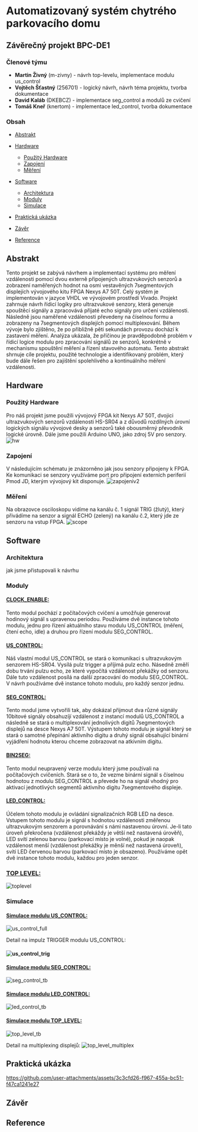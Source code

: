 # Automatizovaný systém chytrého parkovacího domu
## Závěrečný projekt BPC-DE1

### Členové týmu
* **Martin Živný** (m-zivny) - návrh top-levelu, implementace modulu us_control
* **Vojtěch Šťastný** (256701) - logický návrh, návrh téma projektu, tvorba dokumentace
* **David Kaláb** (DKEBCZ) - implementace seg_control a modulů ze cvičení  
* **Tomáš Kneř** (knertom) - implementace led_control, tvorba dokumentace

### Obsah
* [Abstrakt](#Abstrakt)

* [Hardware](#Hardware)
   - [Použitý Hardware](#Použitý-Hardware)
   - [Zapojení](#Zapojení)
   - [Měření](#Měření)
* [Software](#Software)
   - [Architektura](#Architektura)
   - [Moduly](#Moduly)
   - [Simulace](#Simulace)

* [Praktická ukázka](#Praktická-ukázka)

* [Závěr](#Závěr)
* [Reference](#Reference)



## Abstrakt
Tento projekt se zabývá návrhem a implementací systému pro měření vzdálenosti pomocí dvou externě připojených ultrazvukových senzorů a zobrazení naměřených hodnot na osmi vestavěných 7segmentových displejích vývojového kitu FPGA Nexys A7 50T. Celý systém je implementován v jazyce VHDL ve vývojovém prostředí Vivado. Projekt zahrnuje návrh řídicí logiky pro ultrazvukové senzory, která generuje spouštěcí signály a zpracovává přijaté echo signály pro určení vzdálenosti. Následně jsou naměřené vzdálenosti převedeny na číselnou formu a zobrazeny na 7segmentových displejích pomocí multiplexování. Během vývoje bylo zjištěno, že po přibližně pěti sekundách provozu dochází k zastavení měření. Analýza ukázala, že příčinou je pravděpodobně problém v řídicí logice modulu pro zpracování signálů ze senzorů, konkrétně v mechanismu spouštění měření a řízení stavového automatu. Tento abstrakt shrnuje cíle projektu, použité technologie a identifikovaný problém, který bude dále řešen pro zajištění spolehlivého a kontinuálního měření vzdálenosti.

## Hardware
### Použitý Hardware
Pro náš projekt jsme použili vývojový FPGA kit Nexys A7 50T, dvojici ultrazvukových senzorů vzdálenosti HS-SR04 a z důvodů rozdílných úrovní logických signálu vývojové desky a senzorů také obousměrný převodník logické úrovně. Dále jsme použili Arduino UNO, jako zdroj 5V pro senzory.
![hw](https://github.com/user-attachments/assets/ea75325f-01d0-4f6b-a881-0d444ac850b0)

### Zapojení
V následujícím schématu je znázorněno jak jsou senzory připojeny k FPGA. Ke komunikaci se senzory využíváme port pro připojení externích periferií Pmod JD, kterým vývojový kit disponuje.
![zapojeniv2](https://github.com/user-attachments/assets/d6282096-7043-456d-971a-49907e19c370)

### Měření
Na obrazovce osciloskopu vidíme na kanálu č. 1 signál TRIG (žlutý), který přivádíme na senzor a signál ECHO (zelený) na kanálu č.2, který jde ze senzoru na vstup FPGA.
![scope](https://github.com/user-attachments/assets/62840a5c-8e9b-4ab0-b882-ae49c31bd4ba)

## Software
### Architektura
jak jsme přistupovali k návrhu

### Moduly
#### [CLOCK_ENABLE:](https://github.com/m-zivny/DE1-Projekt/blob/main/source/clock_enable.vhd) 

Tento modul pochází z počítačových cvičení a umožňuje generovat hodinový signál s upravenou periodou. Používáme dvě instance tohoto modulu, jednu pro řízení aktuálního stavu modulu US_CONTROL (měření, čtení echo, idle) a druhou pro řízení modulu SEG_CONTROL.

#### [US_CONTROL:](https://github.com/m-zivny/DE1-Projekt/blob/main/source/us_control.vhd)

Náš vlastní modul US_CONTROL se stará o komunikaci s ultrazvukovým senzorem HS-SR04. Vysílá pulz trigger a příjimá pulz echo. Násedně změří dobu trvání pulzu echo, ze které vypočítá vzdálenost překážky od senzoru. Dále tuto vzdálenost posílá na další zpracování do modulu SEG_CONTROL. V návrh používáme dvě instance tohoto modulu, pro každý senzor jednu.

#### [SEG_CONTROL:](https://github.com/m-zivny/DE1-Projekt/blob/main/source/us_control.vhd)

Tento modul jsme vytvořili tak, aby dokázal přijmout dva různé signály 10bitové signály obsahuzíjí vzdálenost z instancí modulů US_CONTROL a následně se stará o multiplexování jednolivých digitů 7segmentových displejů na desce Nexys A7 50T. Výstupem tohoto modulu je signál který se stará o samotné přepínání aktivního digitu a druhý signál obsahující binární vyjádření hodnotu kterou chceme zobrazovat na atkivním digitu. 

#### [BIN2SEG:](https://github.com/m-zivny/DE1-Projekt/blob/main/source/bin2seg.vhd)

Tento modul neupravený verze modulu který jsme používali na počítačových cvičeních. Stará se o to, že vezme binární signál s číselnou hodnotou z modulu SEG_CONTROL a převede ho na signál vhodný pro aktivací jednotlivých segmentů aktivního digitu 7segmentového displeje. 

#### [LED_CONTROL:](https://github.com/m-zivny/DE1-Projekt/blob/main/source/led_control.vhd)

Účelem tohoto modulu je ovládání signalizačních RGB LED na desce. Vstupem tohoto modulu je signál s hodnotou vzdálenosti změřenou ultrazvukovým senzorem a porovnávání s námi nastavenou úrovní. Je-li tato úroveň překročena (vzdálenost překáždy je větší než nastavená úrověň), LED svítí zelenou barvou (parkovací místo je volné), pokud je naopak vzdálenost menší (vzdálenost překážky je měnší než nastavená úroveň), svítí LED červenou barvou (parkovací místo je obsazeno). Používáme opět dvě instance tohoto modulu, každou pro jeden senzor.


### [TOP LEVEL:](https://github.com/m-zivny/DE1-Projekt/blob/main/source/top_level.vhd)
![toplevel](https://github.com/user-attachments/assets/3f0d52c3-7c77-478b-8962-de6d3ec8b30f)




### Simulace
#### [Simulace modulu US_CONTROL:](https://github.com/m-zivny/DE1-Projekt/blob/main/tb_source/tb_us_control.vhd)
![us_control_full](https://github.com/user-attachments/assets/cdfb0f8c-7eed-418b-a570-02c056111fc6)

Detail na impulz TRIGGER modulu US_CONTROL:
#### ![us_control_trig](https://github.com/user-attachments/assets/cecaf2dc-e2bb-43c8-ab27-d6e014c34728)

#### [Simulace modulu SEG_CONTROL:](https://github.com/m-zivny/DE1-Projekt/blob/main/tb_source/tb_seg_control.vhd)
![seg_control_tb](https://github.com/user-attachments/assets/1a4a7b75-4b2d-4927-a5be-d9e1152bba04)

#### [Simulace modulu LED_CONTROL:](https://github.com/m-zivny/DE1-Projekt/blob/main/tb_source/tb_led_control.vhd)
![led_control_tb](https://github.com/user-attachments/assets/fad83693-e4a4-488b-a4c1-c561e39b318f)

#### [Simulace modulu TOP_LEVEL:](https://github.com/m-zivny/DE1-Projekt/blob/main/tb_source/tb_top_level.vhd)
![top_level_tb](https://github.com/user-attachments/assets/567f1f05-7441-4c58-a727-89ecc57a99b5)

Detail na multiplexing displejů:
![top_level_multiplex](https://github.com/user-attachments/assets/d5138d27-0927-460f-ae1c-aa13ab3939b9)

## Praktická ukázka
https://github.com/user-attachments/assets/3c3cfd26-f967-455a-bc51-f47ca1241e27


## Závěr

## Reference
